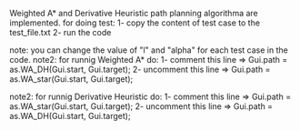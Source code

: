 Weighted A* and Derivative Heuristic path planning algorithma are implemented. 
for doing test: 
1- copy the content of test case to the test_file.txt 
2- run the code

note: you can change the value of "l" and "alpha" for each test case in the code.
note2: for runnig Weighted A* do:
        1- comment this line => Gui.path = as.WA_DH(Gui.start, Gui.target);
        2- uncomment this line => Gui.path = as.WA_star(Gui.start, Gui.target);
        
note2: for runnig Derivative Heuristic do:
        1- comment this line => Gui.path = as.WA_star(Gui.start, Gui.target);
        2- uncomment this line => Gui.path = as.WA_DH(Gui.start, Gui.target);
